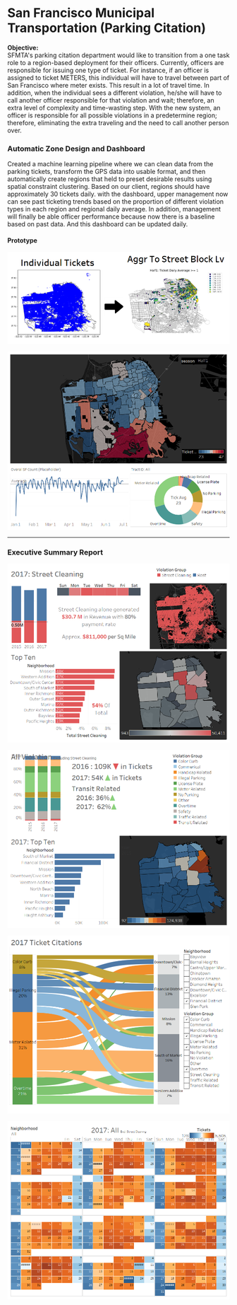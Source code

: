 # San Francisco Municipal Transportation (Parking Citation)

**Objective:**   
SFMTA's parking citation department would like to transition from a one task role to a region-based deployment for their officers. Currently, officers are responsible for issuing one type of ticket. For instance, if an officer is assigned to ticket METERS, this individual will have to travel between part of San Francisco where meter exists. This result in a lot of travel time. In addition, when the individual sees a different violation, he/she will have to call another officer responsible for that violation and wait; therefore, an extra level of complexity and time-wasting step. With the new system, an officer is responsible for all possible violations in a predetermine region; therefore, eliminating the extra traveling and the need to call another person over.

### Automatic Zone Design and Dashboard  
Created a machine learning pipeline where we can clean data from the parking tickets, transform the GPS data into usable format, and then automatically create regions that held to preset desirable results using spatial constraint clustering. Based on our client, regions should have approximately 30 tickets daily. 
with the dashboard, upper management now can see past ticketing trends based on the proportion of different violation types in each region and regional daily average. In addition, management will finally be able officer performance because now there is a baseline based on past data. And this dashboard can be updated daily.

#### Prototype
![prototype1](./image/prototype_1.png)

![prototype1](./image/prototype_2.png)

---

### Executive Summary Report

![prototype1](./image/overview_1street.png)

![prototype1](./image/overview_2violations.png)

![prototype1](./image/overview_3sankey.png)

![prototype1](./image/overview_4calendar.png)





